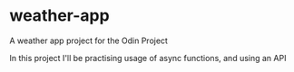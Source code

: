 # weather-app
A weather app project for the Odin Project

In this project I'll be practising usage of async functions, and using an API
